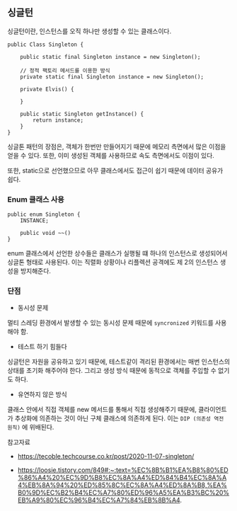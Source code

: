 ## 싱글턴

싱글턴이란, 인스턴스를 오직 하나만 생성할 수 있는 클래스이다.

```agsl
public Class Singleton {
    
    public static final Singleton instance = new Singleton();
    
    // 정적 팩토리 메서드를 이용한 방식
    private static final Singleton instance = new Singleton();
    
    private Elvis() {
    
    }
    
    public static Singleton getInstance() {
        return instance;
    }
}
```

싱글톤 패턴의 장점은, 객체가 한번만 만들어지기 때문에 메모리 측면에서 많은 이점을 얻을 수 있다. 또한, 이미 생성된 객체를 사용하므로 속도 측면에서도 이점이 있다.

또한, static으로 선언했으므로 아무 클래스에서도 접근이 쉽기 때문에 데이터 공유가 쉽다.


### Enum 클래스 사용


```agsl
public enum Singleton {
    INSTANCE;
    
    public void ~~()
}
```

enum 클래스에서 선언한 상수들은 클래스가 실행될 떄 하나의 인스턴스로 생성되어서 싱글톤 형태로 사용된다. 이는 직렬화 상황이나 리플렉션 공격에도 제 2의 인스턴스 생성을 방지해준다.

### 단점
* 동시성 문제

멀티 스레딩 환경에서 발생할 수 있는 동시성 문제 때문에 `syncronized` 키워드를 사용해야 함.

* 테스트 하기 힘들다

싱글턴은 자원을 공유하고 있기 때문에, 테스트같이 격리된 환경에서는 매번 인스턴스의 상태를 초기화 해주어야 한다. 그리고 생성 방식 때문에 동적으로 객체를 주입할 수 없기도 하다.

* 유연하지 않은 방식

클래스 안에서 직접 객체를 new 메서드를 통해서 직접 생성해주기 때문에, 클라이언트가 추상화에 의존하는 것이 아닌 구체 클래스에 의존하게 된다. 이는 `DIP (의존성 역전 원칙)` 에 위배된다.

참고자료

* https://tecoble.techcourse.co.kr/post/2020-11-07-singleton/

* https://loosie.tistory.com/849#:~:text=%EC%8B%B1%EA%B8%80%ED%86%A4%20%EC%9D%B8%EC%8A%A4%ED%84%B4%EC%8A%A4%EB%8A%94%20%ED%85%8C%EC%8A%A4%ED%8A%B8,%EA%B0%9D%EC%B2%B4%EC%A7%80%ED%96%A5%EA%B3%BC%20%EB%A9%80%EC%96%B4%EC%A7%84%EB%8B%A4.